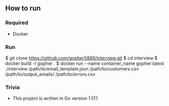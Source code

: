 ## How to run

### Required
- Docker

### Run
$ git clone https://github.com/gopher5889/interview.git
$ cd interview
$ docker build -t gopher .
$ docker run --name container_name gopher:latest ./interview /path/to/email_template.json /path/to/customers.csv /path/to/output_emails/ /path/to/errors.csv


### Trivia
- This project is written in Go version 1.17.1      
